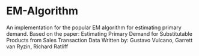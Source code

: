 # EM-Algorithm

An implementation for the popular EM algorithm for estimating primary demand.
Based on the paper: Estimating Primary Demand for Substitutable Products from Sales Transaction Data
Written by: Gustavo Vulcano, Garrett van Ryzin, Richard Ratliff
